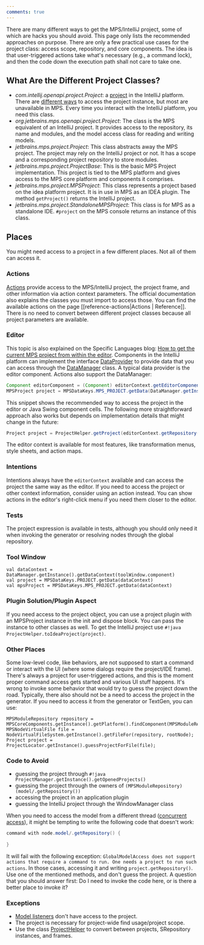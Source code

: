 ```yaml
---
comments: true
---
```


There are many different ways to get the MPS/IntelliJ project, some of which are hacks you should avoid. This page only lists the recommended approaches on purpose. There are only a few practical use cases for the project class: access scope, repository, and core components. The idea is that user-triggered actions take what's necessary (e.g., a command lock), and then the code down the execution path shall not care to take one.

## What Are the Different Project Classes?

- *com.intellij.openapi.project.Project*: a [project](https://plugins.jetbrains.com/docs/intellij/project.html) in the IntelliJ platform. There are [different ways](https://plugins.jetbrains.com/docs/intellij/project.html#how-to-get-a-project-instance) to access the project instance, but most are unavailable in MPS. Every time you interact with the IntelliJ platform, you need this class.
- *org.jetbrains.mps.openapi.project.Project*: The class is the MPS equivalent of an IntelliJ project. It provides access to the repository, its name and modules, and the model access class for reading and writing models.
- *jetbrains.mps.project.Project*: This class abstracts away the MPS project. The project may rely on the IntelliJ project or not. It has a scope and a corresponding project repository to store modules.
- *jetbrains.mps.project.ProjectBase*: This is the basic MPS Project implementation. This project is tied to the MPS platform and gives access to the MPS core platform and components it comprises.
- *jetbrains.mps.project.MPSProject*: This class represents a project based on the idea platform project. It is in use in MPS as an IDEA plugin. The method `getProject()` returns the IntelliJ project.
- *jetbrains.mps.project.StandaloneMPSProject*: This class is for MPS as a standalone IDE. `#project` on the MPS console returns an instance of this class.

## Places

You might need access to a project in a few different places. Not all of them can access it.

### Actions

[Actions](https://www.jetbrains.com/help/mps/plugin.html#actionsandactiongroups) provide access to the MPS/IntelliJ project,
the project frame, and other information via action context parameters. The official documentation also explains the classes 
you must import to access those. You can find the available actions on the page [[reference-actions|Actions | Reference]].
There is no need to convert between different project classes because all project parameters are available.

### Editor

This topic is also explained on the Specific Languages blog: [How to get the current MPS project from within the editor](https://specificlanguages.com/posts/how-to-get-current-project-from-editor/). Components in the IntelliJ platform can implement the interface [DataProvider](http://127.0.0.1:63320/node?ref=498d89d2-c2e9-11e2-ad49-6cf049e62fe5%2Fjava%3Acom.intellij.openapi.actionSystem%28MPS.IDEA%2F%29%2F%7EDataProvider)
to provide data that you can access through the [DataManager](http://127.0.0.1:63320/node?ref=498d89d2-c2e9-11e2-ad49-6cf049e62fe5%2Fjava%3Acom.intellij.ide%28MPS.IDEA%2F%29%2F%7EDataManager) class. A typical data provider is the editor component. Actions also support the DataManager:

```java
Component editorComponent = (Component) editorContext.getEditorComponent();
MPSProject project = MPSDataKeys.MPS_PROJECT.getData(DataManager.getInstance().getDataContext(component));
```
This snippet shows the recommended way to access the project in the editor or Java Swing component cells. The following more straightforward approach
also works but depends on implementation details that might change in the future:

```java
Project project = ProjectHelper.getProject(editorContext.getRepository());
```

The editor context is available for most features, like transformation menus, style sheets, and action maps.

### Intentions

Intentions always have the `editorContext` available and can access the project the same way as the editor. If you need to access the project or other context information, consider using an action instead. You can show actions in the editor's right-click menu if you need them closer to the editor.

### Tests

The project expression is available in tests, although you should only need it when invoking the generator or resolving nodes through the global repository.

### Tool Window

```
val dataContext = DataManager.getInstance().getDataContext(toolWindow.component)
val project = MPSDataKeys.PROJECT.getData(dataContext)
val mpsProject = MPSDataKeys.MPS_PROJECT.getData(dataContext)
```

### Plugin Solution/Plugin Aspect

If you need access to the project object, you can use a project plugin with an MPSProject instance in the init and dispose block. You can pass the instance to other classes as well. To get the IntelliJ project use `#!java ProjectHelper.toIdeaProject(project)`.

### Other Places

Some low-level code, like behaviors, are not supposed to start a command or interact with the UI (where some dialogs require the project/IDE frame). There's always a project for user-triggered actions, and this is the moment proper command access gets started and various UI stuff happens. It's wrong to invoke some behavior that would try to guess the project down the road. Typically, there also should not be a need to access the project in the generator. If you need to access it from the generator or TextGen, you can use:

```
MPSModuleRepository repository = MPSCoreComponents.getInstance().getPlatform().findComponent(MPSModuleRepository.class);
MPSNodeVirtualFile file = NodeVirtualFileSystem.getInstance().getFileFor(repository, rootNode);
Project project = ProjectLocator.getInstance().guessProjectForFile(file);
```

### Code to Avoid

- guessing the project through `#!java ProjectManager.getInstance().getOpenedProjects()`
- guessing the project through the owners of `(MPSModuleRepository) (model/.getRepository())`
- accessing the project in an application plugin
- guessing the IntelliJ project through the WindowManager class

When you need to access the model from a different thread ([concurrent access](https://www.jetbrains.com/help/mps/open-api-accessing-models-from-code.html#concurrentaccess)), it might be tempting to write the following code that doesn't work:

```java
command with node.model/.getRepository() {
    
}
```

It will fail with the following exception: `GlobalModelAccess does not support actions that require a command to run. One needs a project to run such actions`. In those cases, accessing it and writing `project.getRepository()`. Use one of the mentioned methods, and don't guess the project. A question that you should answer first: Do I need to invoke the code here, or is there a better place to invoke it?

### Exceptions

- [Model listeners](https://jetbrains.github.io/MPS-extensions/extensions/utils/model-listener/) don't have access to the project.
- The project is necessary for project-wide find usage/project scope.
- Use the class [ProjectHelper](http://127.0.0.1:63320/node?ref=742f6602-5a2f-4313-aa6e-ae1cd4ffdc61%2Fjava%3Ajetbrains.mps.ide.project%28MPS.Platform%2F%29%2F%7EProjectHelper) to convert between projects, SRepository instances, and frames.